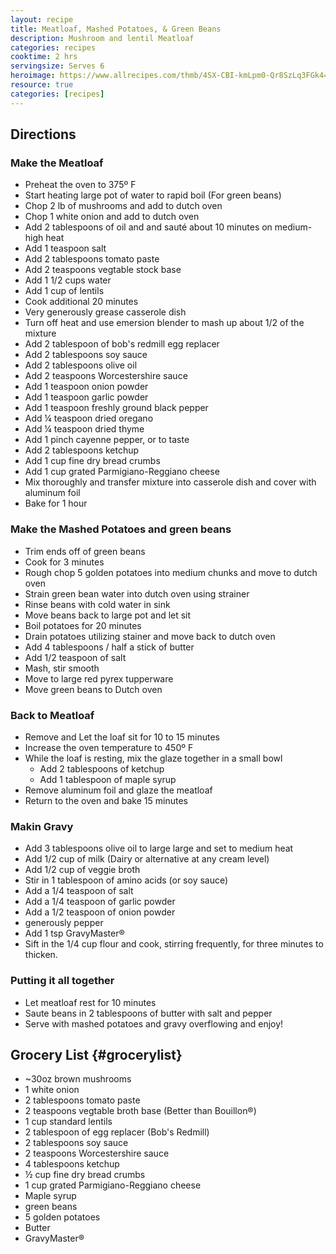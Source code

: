 ```yaml
---
layout: recipe
title: Meatloaf, Mashed Potatoes, & Green Beans
description: Mushroom and lentil Meatloaf
categories: recipes
cooktime: 2 hrs
servingsize: Serves 6
heroimage: https://www.allrecipes.com/thmb/4SX-CBI-kmLpm0-Qr8SzLq3FGk4=/750x0/filters:no_upscale():max_bytes(150000):strip_icc()/IMG_4013-2000-f431ef022dd848129c2b9140c3d0a8b2.jpg
resource: true
categories: [recipes]
---
```


## Directions
### Make the Meatloaf
* Preheat the oven to 375º F 
* Start heating large pot of water to rapid boil (For green beans)
* Chop 2 lb of mushrooms and add to dutch oven
* Chop 1 white onion and add to dutch oven
* Add 2 tablespoons of oil and and sauté about 10 minutes on medium-high heat
* Add 1 teaspoon salt 
* Add 2 tablespoons tomato paste
* Add 2 teaspoons vegtable stock base
* Add 1 1/2 cups water
* Add 1 cup of lentils
* Cook additional 20 minutes
* Very generously grease casserole dish
* Turn off heat and use emersion blender to mash up about 1/2 of the mixture
* Add 2 tablespoon of bob's redmill egg replacer
* Add 2 tablespoons soy sauce
* Add 2 tablespoons olive oil
* Add 2 teaspoons Worcestershire sauce
* Add 1 teaspoon onion powder
* Add 1 teaspoon garlic powder
* Add 1 teaspoon freshly ground black pepper
* Add ¼ teaspoon dried oregano
* Add ¼ teaspoon dried thyme
* Add 1 pinch cayenne pepper, or to taste
* Add 2 tablespoons ketchup
* Add 1 cup fine dry bread crumbs
* Add 1 cup grated Parmigiano-Reggiano cheese
* Mix thoroughly and transfer mixture into casserole dish and cover with aluminum foil
* Bake for 1 hour

### Make the Mashed Potatoes and green beans
* Trim ends off of green beans
* Cook for 3 minutes
* Rough chop 5 golden potatoes into medium chunks and move to dutch oven
* Strain green bean water into dutch oven using strainer
* Rinse beans with cold water in sink
* Move beans back to large pot and let sit
* Boil potatoes for 20 minutes
* Drain potatoes utilizing stainer and move back to dutch oven
* Add 4 tablespoons / half a stick of butter
* Add 1/2 teaspoon of salt
* Mash, stir smooth
* Move to large red pyrex tupperware
* Move green beans to Dutch oven

### Back to Meatloaf
* Remove and Let the loaf sit for 10 to 15 minutes
* Increase the oven temperature to 450º F
* While the loaf is resting, mix the glaze together in a small bowl
    * Add 2 tablespoons of ketchup
    * Add 1 tablespoon of maple syrup
* Remove aluminum foil and glaze the meatloaf
* Return to the oven and bake 15 minutes

### Makin Gravy
* Add 3 tablespoons olive oil to large large and set to medium heat
* Add 1/2 cup of milk (Dairy or alternative at any cream level)
* Add 1/2 cup of veggie broth
* Stir in 1 tablespoon of amino acids (or soy sauce)
* Add a 1/4 teaspoon of salt
* Add a 1/4 teaspoon of garlic powder
* Add a 1/2 teaspoon of onion powder
* generously pepper
* Add 1 tsp GravyMaster®
* Sift in the 1/4 cup flour and cook, stirring frequently, for three minutes to thicken.

### Putting it all together
* Let meatloaf rest for 10 minutes
* Saute beans in 2 tablespoons of butter with salt and pepper
* Serve with mashed potatoes and gravy overflowing and enjoy!

## Grocery List {#grocerylist}
<div class="full" id="copygrocerylist" onclick="copyDivToClipboard()" markdown="1">

* ~30oz brown mushrooms
* 1 white onion
* 2 tablespoons tomato paste
* 2 teaspoons vegtable broth base (Better than Bouillon®)
* 1 cup standard lentils
* 2 tablespoon of egg replacer (Bob's Redmill)
* 2 tablespoons soy sauce
* 2 teaspoons Worcestershire sauce
* 4 tablespoons ketchup
* ½ cup fine dry bread crumbs
* 1 cup grated Parmigiano-Reggiano cheese
* Maple syrup
* green beans 
* 5 golden potatoes
* Butter
* GravyMaster®

</div>
